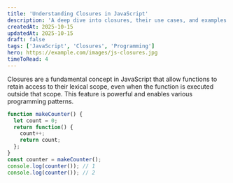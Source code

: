 ```yaml
---
title: 'Understanding Closures in JavaScript'
description: 'A deep dive into closures, their use cases, and examples in JavaScript.'
createdAt: 2025-10-15
updatedAt: 2025-10-15
draft: false
tags: ['JavaScript', 'Closures', 'Programming']
hero: https://example.com/images/js-closures.jpg
timeToRead: 4
---
```


Closures are a fundamental concept in JavaScript that allow functions to retain access to their lexical scope, even when the function is executed outside that scope. This feature is powerful and enables various programming patterns.

```js [closureExample.js]{2} meta-info=val
function makeCounter() {
  let count = 0;
  return function() {
    count++;
    return count;
  };
}
const counter = makeCounter();
console.log(counter()); // 1
console.log(counter()); // 2
```